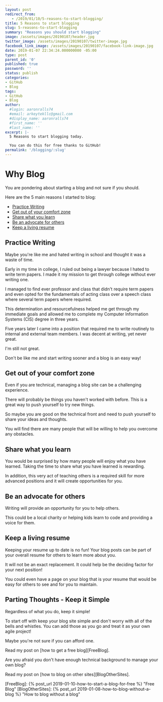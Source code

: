 ```yaml
---
layout: post
redirect_from:
   - /2019/01/10/5-reasons-to-start-blogging/
title: 5 Reasons to start blogging
slug: 5-reasons-to-start-blogging
summary: "Reasons you should start blogging"
image: /assets/images/20190107/header.jpg
twitter_image: /assets/images/20190107/twitter-image.jpg
facebook_link_image: /assets/images/20190107/facebook-link-image.jpg
date: 2019-01-07 22:34:24.000000000 -05:00
type: post
parent_id: '0'
published: true
password: ''
status: publish
categories:
- GitHub
- Blog
tags:
- GitHub
- Blog
author:
  #login: aaronralls74
  #email: arkeytekllc@gmail.com
  #display_name: aaronralls74
  #first_name: ''
  #last_name: ''
excerpt: |-
  5 Reasons to start blogging today.

  You can do this for free thanks to GitHub!
permalink: '/blogging/:slug'
---
```


# Why Blog

You are pondering about starting a blog and not sure if you should. 

Here are the 5 main reasons I started to blog:

- [Practice Writing](#Practice-Writing)
- [Get out of your comfort zone](#get-out-of-your-comfort-zone)
- [Share what you learn](#Share-what-you-learn)
- [Be an advocate for others](#be-an-advocate-for-others)
- [Keep a living resume](#keep-a-living-resume)

## Practice Writing

Maybe you're like me and hated writing in school and thought it was a waste of time.

Early in my time in college, I ruled out being a lawyer because I hated to write term papers. I made it my mission to get through college without ever writing one.

I managed to find ever professor and class that didn't require term papers and even opted for the fundamentals of acting class over a speech class where several term papers where required.

This determination and resourcefulness helped me get through my immediate goals and allowed me to complete my Computer Information Systems (CIS) degree in three years.

Five years later I came into a position that required me to write routinely to internal and external team members. I was decent at writing, yet never great.

I'm still not great.

Don't be like me and start writing sooner and a blog is an easy way!

## Get out of your comfort zone

Even if you are technical, managing a blog site can be a challenging experience.

There will probably be things you haven't worked with before. This is a great way to push yourself to try new things.

So maybe you are good on the technical front and need to push yourself to share your ideas and thoughts.

You will find there are many people that will be willing to help you overcome any obstacles.

## Share what you learn

You would be surprised by how many people will enjoy what you have learned. Taking the time to share what you have learned is rewarding.

In addition, this very act of teaching others is a required skill for more advanced positions and it will create opportunities for you.

## Be an advocate for others

Writing will provide an opportunity for you to help others.

This could be a local charity or helping kids learn to code and providing a voice for them.

## Keep a living resume

Keeping your resume up to date is no fun! Your blog posts can be part of your overall resume for others to learn more about you.

It will not be an exact replacement. It could help be the deciding factor for your next position!

You could even have a page on your blog that is your resume that would be easy for others to see and for you to maintain.

## Parting Thoughts - Keep it Simple

Regardless of what you do, keep it simple!

To start off with keep your blog site simple and don't worry with all of the bells and whistles. You can add those as you go and treat it as your own agile project!

Maybe you're not sure if you can afford one.

Read my post on [how to get a free blog][FreeBlog].

Are you afraid you don't have enough technical background to manage your own blog?

Read my post on [how to blog on other sites][BlogOtherSites].

[FreeBlog]: {% post_url 2019-01-10-how-to-start-a-blog-for-free %} "Free Blog"
[BlogOtherSites]: {% post_url 2019-01-08-how-to-blog-without-a-blog %} "How to blog without a blog"
